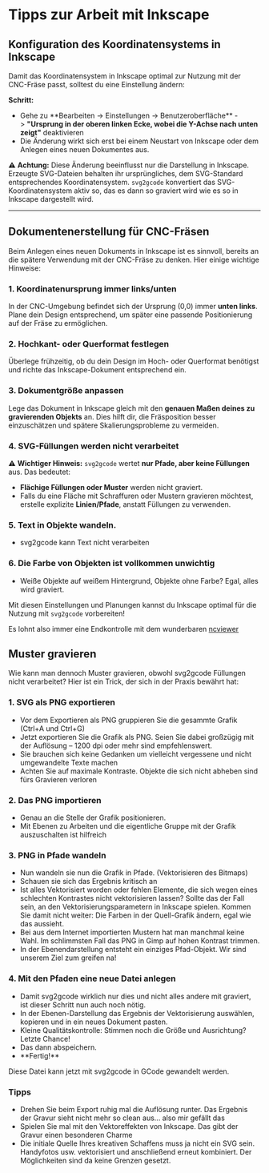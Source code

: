 # Tipps zur Arbeit mit Inkscape

## Konfiguration des Koordinatensystems in Inkscape

Damit das Koordinatensystem in Inkscape optimal zur Nutzung mit der CNC-Fräse passt, solltest du eine Einstellung ändern:

**Schritt:**

- Gehe zu \*\*Bearbeiten → Einstellungen → Benutzeroberfläche\*\* -> **"Ursprung in der oberen linken Ecke, wobei die Y-Achse nach unten zeigt"** deaktivieren
- Die Änderung wirkt sich erst bei einem Neustart von Inkscape oder dem Anlegen eines neuen Dokumentes aus.

⚠ **Achtung:** Diese Änderung beeinflusst nur die Darstellung in Inkscape. Erzeugte SVG-Dateien behalten ihr ursprüngliches, dem SVG-Standard entsprechendes Koordinatensystem. `svg2gcode` konvertiert das SVG-Koordinatensystem aktiv so, das es dann so graviert wird wie es so in Inkscape dargestellt wird.

---

## Dokumentenerstellung für CNC-Fräsen

Beim Anlegen eines neuen Dokuments in Inkscape ist es sinnvoll, bereits an die spätere Verwendung mit der CNC-Fräse zu denken. Hier einige wichtige Hinweise:

### **1. Koordinatenursprung immer links/unten**

In der CNC-Umgebung befindet sich der Ursprung (0,0) immer **unten links**. Plane dein Design entsprechend, um später eine passende Positionierung auf der Fräse zu ermöglichen.

### **2. Hochkant- oder Querformat festlegen**

Überlege frühzeitig, ob du dein Design im Hoch- oder Querformat benötigst und richte das Inkscape-Dokument entsprechend ein.

### **3. Dokumentgröße anpassen**

Lege das Dokument in Inkscape gleich mit den **genauen Maßen deines zu gravierenden Objekts** an. Dies hilft dir, die Fräsposition besser einzuschätzen und spätere Skalierungsprobleme zu vermeiden.

### **4. SVG-Füllungen werden nicht verarbeitet**

⚠ **Wichtiger Hinweis:** `svg2gcode` wertet **nur Pfade, aber keine Füllungen** aus. Das bedeutet:

- **Flächige Füllungen oder Muster** werden nicht graviert.
- Falls du eine Fläche mit Schraffuren oder Mustern gravieren möchtest, erstelle explizite **Linien/Pfade**, anstatt Füllungen zu verwenden.

### 5. Text in Objekte wandeln.

- svg2gcode kann Text nicht verarbeiten

### 6. Die Farbe von Objekten ist vollkommen unwichtig 

- Weiße Objekte auf weißem Hintergrund, Objekte ohne Farbe? Egal, alles wird graviert. 

Mit diesen Einstellungen und Planungen kannst du Inkscape optimal für die Nutzung mit `svg2gcode` vorbereiten!

Es lohnt also immer eine Endkontrolle mit dem wunderbaren [ncviewer]([https://ncviewer.com/)

## Muster gravieren

Wie kann man dennoch Muster gravieren, obwohl svg2gcode Füllungen nicht verarbeitet? Hier ist ein Trick, der sich in der Praxis bewährt hat:

### 1. SVG als PNG exportieren

- Vor dem Exportieren als PNG gruppieren Sie die gesammte Grafik (Ctrl+A und Ctrl+G) 
- Jetzt exportieren Sie die Grafik als PNG. Seien Sie dabei großzügig mit der Auflösung – 1200 dpi oder mehr sind empfehlenswert. 
- Sie brauchen sich keine Gedanken um vielleicht vergessene und nicht umgewandelte Texte machen
- Achten Sie auf maximale Kontraste. Objekte die sich nicht abheben sind fürs Gravieren verloren

### 2. Das PNG importieren

- Genau an die Stelle der Grafik positionieren.
- Mit Ebenen zu Arbeiten und die eigentliche Gruppe mit der Grafik auszuschalten ist hilfreich

### 3. PNG in Pfade wandeln

- Nun wandeln sie nun die Grafik in Pfade. (Vektorisieren des Bitmaps)
- Schauen sie sich das Ergebnis kritisch an
- Ist alles Vektorisiert worden oder fehlen Elemente, die sich wegen eines schlechten Kontrastes nicht vektorisieren lassen? Sollte das der Fall sein, an den Vektorisierungsparametern in Inkscape spielen. Kommen Sie damit nicht weiter: Die Farben in der Quell-Grafik ändern, egal wie das aussieht. 
- Bei aus dem Internet importierten Mustern hat man manchmal keine Wahl. Im schlimmsten Fall das PNG in Gimp auf hohen Kontrast trimmen.
- In der Ebenendarstellung entsteht ein einziges Pfad-Objekt. Wir sind unserem Ziel zum greifen na!

### 4. Mit den Pfaden eine neue Datei anlegen

- Damit svg2gcode wirklich nur dies und nicht alles andere mit graviert, ist dieser Schritt nun auch noch nötig.
- In der Ebenen-Darstellung das Ergebnis der Vektorisierung auswählen, kopieren und in ein neues Dokument pasten.&#x20;
- Kleine Qualitätskontrolle: Stimmen noch die Größe und Ausrichtung? Letzte Chance!
- Das dann abspeichern.
- \*\*Fertig!\*\*

Diese Datei kann jetzt mit svg2gcode in GCode gewandelt werden. 

### Tipps

- Drehen Sie beim Export ruhig mal die Auflösung runter. Das Ergebnis der Gravur sieht nicht mehr so clean aus... also mir gefällt das
- Spielen Sie mal mit den Vektoreffekten von Inkscape. Das gibt der Gravur einen besonderen Charme
- Die initiale Quelle Ihres kreativen Schaffens muss ja nicht ein SVG sein. Handyfotos usw. vektorisiert und anschließend erneut kombiniert. Der Möglichkeiten sind da keine Grenzen gesetzt.

